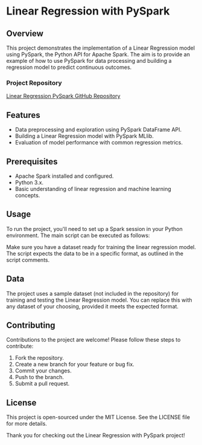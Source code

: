 # Linear Regression with PySpark

## Overview
This project demonstrates the implementation of a Linear Regression model using PySpark, the Python API for Apache Spark. The aim is to provide an example of how to use PySpark for data processing and building a regression model to predict continuous outcomes. 

### Project Repository
[Linear Regression PySpark GitHub Repository](https://github.com/Mr-Mens/Linear-Regression-PySpark.git)

## Features
- Data preprocessing and exploration using PySpark DataFrame API.
- Building a Linear Regression model with PySpark MLlib.
- Evaluation of model performance with common regression metrics.

## Prerequisites
- Apache Spark installed and configured.
- Python 3.x.
- Basic understanding of linear regression and machine learning concepts.

## Usage
To run the project, you'll need to set up a Spark session in your Python environment. The main script can be executed as follows:

Make sure you have a dataset ready for training the linear regression model. The script expects the data to be in a specific format, as outlined in the script comments.

## Data
The project uses a sample dataset (not included in the repository) for training and testing the Linear Regression model. You can replace this with any dataset of your choosing, provided it meets the expected format.

## Contributing
Contributions to the project are welcome! Please follow these steps to contribute:
1. Fork the repository.
2. Create a new branch for your feature or bug fix.
3. Commit your changes.
4. Push to the branch.
5. Submit a pull request.

## License
This project is open-sourced under the MIT License. See the LICENSE file for more details.

Thank you for checking out the Linear Regression with PySpark project!
